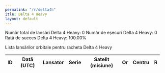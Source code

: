 ```yaml
---
permalink: "/r/delta4h"
itle: Delta 4 Heavy
layout: default
---
```


Număr total de lansări Delta 4 Heavy: 0
Număr de eșecuri Delta 4 Heavy: 0
Rată de succes Delta 4 Heavy: 100.00%

Lista lansărilor orbitale pentru racheta Delta 4 Heavy


| ID   | Dată (UTC)   | Lansator   | Serie   | Satelit (misiune)   | Or   | Centru   | R   |
|------|--------------|------------|---------|---------------------|------|----------|-----|

